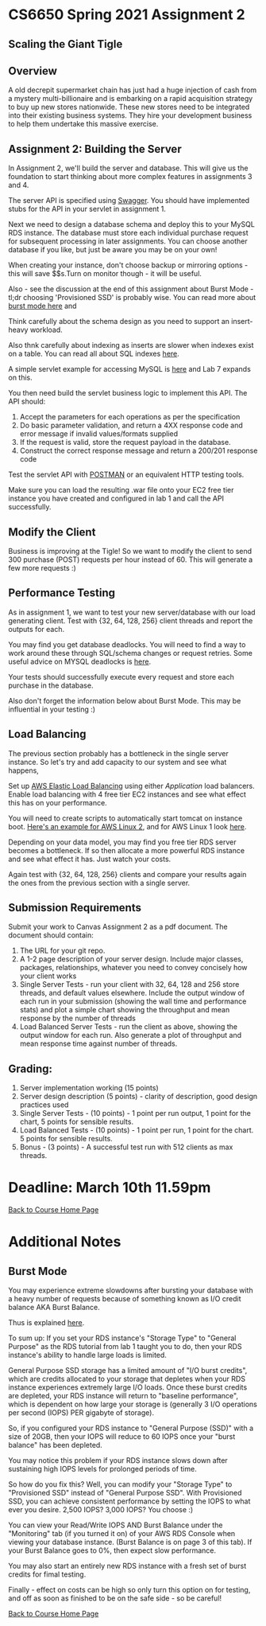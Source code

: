 # CS6650 Spring 2021  Assignment 2

## Scaling the Giant Tigle

## Overview
A old decrepit supermarket chain has just had a huge injection of cash from a mystery multi-billionaire and is embarking on a rapid acquisition strategy to buy up new stores nationwide. 
These new stores need to be integrated into their existing business systems. They hire your development business to help them undertake this massive exercise.

## Assignment 2: Building the Server
In Assignment 2, we'll build the server and database. This will give us the foundation to start thinking about more complex features in assignments 3 and 4. 

The server API is specified using [Swagger](https://app.swaggerhub.com/apis/gortonator/GianTigle/1.0.0#). You should have implemented stubs for the API in your servlet in assignment 1. 
 
Next we need to design a database schema and deploy this to your MySQL RDS instance. The database must store each individual purchase request for subsequent processing in later assignments. 
You can choose another database if you like, but just be aware you may be on your own!

When creating your instance, don't choose backup or mirroring options - this will save $$s.Turn on monitor though - it will be useful. 

Also - see the discussion at the end of this assignment about Burst Mode - tl;dr choosing 'Provisioned SSD' is probably wise. 
You can read more about [burst mode here](https://aws.amazon.com/blogs/database/understanding-burst-vs-baseline-performance-with-amazon-rds-and-gp2/) and 

Think carefully about the schema design as you need to support an insert-heavy workload. 

Also thnk carefully about indexing as inserts are slower when indexes exist on a table. 
You can read all about SQL indexes [here](https://www.tutorialspoint.com/mysql/mysql-indexes.htm).

A simple servlet example for accessing MySQL is [here](https://dev.mysql.com/doc/connector-j/5.1/en/connector-j-usagenotes-glassfish-config-servlet.html) and Lab 7 expands on this.

You then need build the servlet business logic to implement this API. The API should:

1. Accept the parameters for each operations as per the specification
1. Do basic parameter validation, and return a 4XX response code and error message if invalid values/formats supplied
1. If the request is valid, store the request payload in the database.
1. Construct the correct response message and return a 200/201 response code 

Test the servlet API with [POSTMAN](https://www.getpostman.com/downloads/) or an equivalent HTTP testing tools.

Make sure you can load the resulting .war file onto your EC2 free tier instance you have created and configured in lab 1 and call the API successfully.

## Modify the Client 
Business is improving at the Tigle! So we want to modify the client to send 300 purchase (POST) requests per hour instead of 60. This will generate a few more requests :)

## Performance Testing
As in assignment 1, we want to test your new server/database with our load generating client. Test with {32, 64, 128, 256} client threads and report the outputs for each.

You may find you get database deadlocks. You will need to find a way to work around these through SQL/schema changes or request retries. Some useful advice on MYSQL deadlocks is [here](https://dev.mysql.com/doc/refman/8.0/en/innodb-deadlocks.html).

Your tests should successfully execute every request and store each purchase in the database.

Also don't forget the information below about Burst Mode. This may be influential in your testing :)

## Load Balancing
The previous section probably has a bottleneck in the single server instance. So let's try and add capacity to our system and see what happens,

Set up [AWS Elastic Load Balancing](https://aws.amazon.com/elasticloadbalancing/features/?nc=sn&loc=2) using either _Application_ load balancers. Enable load balancing with 4 free tier EC2 instances and see what effect this has on your performance.  

You will need to create scripts to automatically start tomcat on instance boot. [Here's an example for AWS Linux 2](https://docs.aws.amazon.com/AWSEC2/latest/UserGuide/user-data.html), and for AWS Linux 1 look [here](https://medium.com/@shrunk7byadagi/automatically-start-tomcat-on-instance-startup-reboot-in-amazon-ec2-ubuntu-instance-33849a9d9090).

Depending on your data model, you may find you free tier RDS server becomes a bottleneck. If so then allocate a more powerful RDS instance and see what effect it has. Just watch your costs.

Again test with {32, 64, 128, 256} clients and compare your results again the ones from the previous section with a single server.

## Submission Requirements
Submit your work to Canvas  Assignment 2 as a pdf document. The document should contain:

1. The URL for your git repo. 
1. A 1-2 page description of your server design. Include major classes, packages, relationships, whatever you need to convey concisely how your client works
1. Single Server Tests - run your client with 32, 64, 128 and 256 store threads, and default values elsewhere. Include the output window of each run in your submission (showing the wall time and performance stats) and plot a simple chart showing the throughput and mean response by the number of threads
1. Load Balanced Server Tests - run the client as above, showing the output window for each run. Also generate a plot of throughput and mean response time against number of threads.

## Grading:
1. Server implementation working (15 points)
1. Server design description (5 points) - clarity of description, good design practices used
1. Single Server Tests - (10 points) - 1 point per run output, 1 point for the chart, 5 points for sensible results. 
1. Load Balanced Tests - (10 points) - 1 point per run, 1 point for the chart. 5 points for sensible results. 
1. Bonus  - (3 points) - A successful test run with 512 clients as max threads.

# Deadline: March 10th 11.59pm

[Back to Course Home Page](https://gortonator.github.io/bsds-6650/)

# Additional Notes
## Burst Mode
You may experience extreme slowdowns after bursting your database with a heavy number of requests because of something known as I/O credit balance AKA Burst Balance.

Thus is explained [here](https://docs.aws.amazon.com/AWSEC2/latest/UserGuide/ebs-volume-types.html#EBSVolumeTypes_gp2).

To sum up: If you set your RDS instance's "Storage Type" to "General Purpose" as the RDS tutorial from lab 1 taught you to do, then your RDS instance's ability to handle large loads is limited. 

General Purpose SSD storage has a limited amount of "I/O burst credits", which are credits allocated to your storage that depletes when your RDS instance experiences extremely large I/O loads. Once these burst credits are depleted, your RDS instance will return to "baseline performance", which is dependent on how large your storage is (generally 3 I/O operations per second (IOPS) PER gigabyte of storage).

So, if you configured your RDS instance to "General Purpose (SSD)" with a size of 20GB, then your IOPS will reduce to 60 IOPS once your "burst balance" has been depleted.

You may notice this problem if your RDS instance slows down after sustaining high IOPS levels for prolonged periods of time. 

So how do you fix this? Well, you can modify your "Storage Type" to "Provisioned SSD" instead of "General Purpose SSD". With Provisioned SSD, you can achieve consistent performance by setting the IOPS to what ever you desire. 2,500 IOPS? 3,000 IOPS? You choose :)

You can view your Read/Write IOPS AND Burst Balance under the "Monitoring" tab (if you turned it on) of your AWS RDS Console when viewing your database instance. (Burst Balance is on page 3 of this tab). If your Burst Balance goes to 0%, then expect slow performance.

You may also start an entirely new RDS instance with a fresh set of burst credits for fimal testing.

Finally - effect on costs can be high so only turn this option on for testing, and off as soon as finished to be on the safe side - so be careful!

[Back to Course Home Page](https://gortonator.github.io/bsds-6650/)
